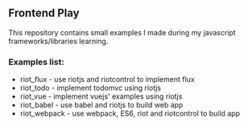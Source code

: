 ## Frontend Play

This repository contains small examples I made during my javascript frameworks/libraries learning.

### Examples list:
* riot_flux - use riotjs and riotcontrol to implement flux
* riot_todo - implement todomvc using riotjs
* riot_vue - implement vuejs' examples using riotjs
* riot_babel - use babel and riotjs to build web app
* riot_webpack - use webpack, ES6, riot and riotcontrol to build app
